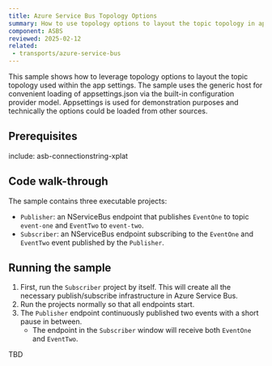 ```yaml
---
title: Azure Service Bus Topology Options
summary: How to use topology options to layout the topic topology in app settings.
component: ASBS
reviewed: 2025-02-12
related:
 - transports/azure-service-bus
---
```


This sample shows how to leverage topology options to layout the topic topology used within the app settings. The sample uses the generic host for convenient loading of appsettings.json via the built-in configuration provider model. Appsettings is used for demonstration purposes and technically the options could be loaded from other sources.

## Prerequisites

include: asb-connectionstring-xplat

## Code walk-through

The sample contains three executable projects:

 * `Publisher`: an NServiceBus endpoint that publishes `EventOne` to topic `event-one` and `EventTwo` to `event-two`.
 * `Subscriber`: an NServiceBus endpoint subscribing to the `EventOne` and `EventTwo` event published by the `Publisher`.

## Running the sample

1. First, run the `Subscriber` project by itself. This will create all the necessary publish/subscribe infrastructure in Azure Service Bus.
2. Run the projects normally so that all endpoints start.
3. The `Publisher` endpoint continuously published two events with a short pause in between.
    * The endpoint in the `Subscriber` window will receive both `EventOne` and `EventTwo`.

TBD